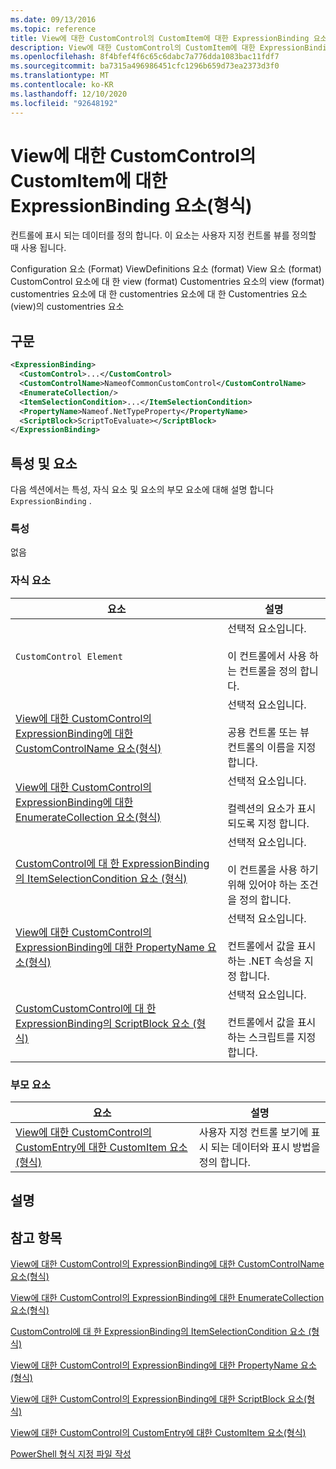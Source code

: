 ```yaml
---
ms.date: 09/13/2016
ms.topic: reference
title: View에 대한 CustomControl의 CustomItem에 대한 ExpressionBinding 요소(형식)
description: View에 대한 CustomControl의 CustomItem에 대한 ExpressionBinding 요소(형식)
ms.openlocfilehash: 8f4bfef4f6c65c6dabc7a776dda1083bac11fdf7
ms.sourcegitcommit: ba7315a496986451cfc1296b659d73ea2373d3f0
ms.translationtype: MT
ms.contentlocale: ko-KR
ms.lasthandoff: 12/10/2020
ms.locfileid: "92648192"
---
```

# <a name="expressionbinding-element-for-customitem-for-customcontrol-for-view-format"></a>View에 대한 CustomControl의 CustomItem에 대한 ExpressionBinding 요소(형식)

컨트롤에 표시 되는 데이터를 정의 합니다. 이 요소는 사용자 지정 컨트롤 뷰를 정의할 때 사용 됩니다.

Configuration 요소 (Format) ViewDefinitions 요소 (format) View 요소 (format) CustomControl 요소에 대 한 view (format) Customentries 요소의 view (format) customentries 요소에 대 한 customentries 요소에 대 한 Customentries 요소 (view)의 customentries 요소

## <a name="syntax"></a>구문

```xml
<ExpressionBinding>
  <CustomControl>...</CustomControl>
  <CustomControlName>NameofCommonCustomControl</CustomControlName>
  <EnumerateCollection/>
  <ItemSelectionCondition>...</ItemSelectionCondition>
  <PropertyName>Nameof.NetTypeProperty</PropertyName>
  <ScriptBlock>ScriptToEvaluate></ScriptBlock>
</ExpressionBinding>
```

## <a name="attributes-and-elements"></a>특성 및 요소

다음 섹션에서는 특성, 자식 요소 및 요소의 부모 요소에 대해 설명 합니다 `ExpressionBinding` .

### <a name="attributes"></a>특성

없음

### <a name="child-elements"></a>자식 요소

|요소|설명|
|-------------|-----------------|
|`CustomControl Element`|선택적 요소입니다.<br /><br /> 이 컨트롤에서 사용 하는 컨트롤을 정의 합니다.|
|[View에 대한 CustomControl의 ExpressionBinding에 대한 CustomControlName 요소(형식)](./customcontrolname-element-for-expressionbinding-for-customcontrol-for-view-format.md)|선택적 요소입니다.<br /><br /> 공용 컨트롤 또는 뷰 컨트롤의 이름을 지정 합니다.|
|[View에 대한 CustomControl의 ExpressionBinding에 대한 EnumerateCollection 요소(형식)](./enumeratecollection-element-for-expressionbinding-for-customcontrol-for-view-format.md)|선택적 요소입니다.<br /><br /> 컬렉션의 요소가 표시 되도록 지정 합니다.|
|[CustomControl에 대 한 ExpressionBinding의 ItemSelectionCondition 요소 (형식)](./itemselectioncondition-element-for-expressionbinding-for-customcontrol-format.md)|선택적 요소입니다.<br /><br /> 이 컨트롤을 사용 하기 위해 있어야 하는 조건을 정의 합니다.|
|[View에 대한 CustomControl의 ExpressionBinding에 대한 PropertyName 요소(형식)](./propertyname-element-for-expressionbinding-for-customcontrol-for-view-format.md)|선택적 요소입니다.<br /><br /> 컨트롤에서 값을 표시 하는 .NET 속성을 지정 합니다.|
|[CustomCustomControl에 대 한 ExpressionBinding의 ScriptBlock 요소 (형식)](./scriptblock-element-for-expressionbinding-for-customcontrol-for-view-format.md)|선택적 요소입니다.<br /><br /> 컨트롤에서 값을 표시 하는 스크립트를 지정 합니다.|

### <a name="parent-elements"></a>부모 요소

|요소|설명|
|-------------|-----------------|
|[View에 대한 CustomControl의 CustomEntry에 대한 CustomItem 요소(형식)](./customitem-element-for-customentry-for-customcontrol-for-view-format.md)|사용자 지정 컨트롤 보기에 표시 되는 데이터와 표시 방법을 정의 합니다.|

## <a name="remarks"></a>설명

## <a name="see-also"></a>참고 항목

[View에 대한 CustomControl의 ExpressionBinding에 대한 CustomControlName 요소(형식)](./customcontrolname-element-for-expressionbinding-for-customcontrol-for-view-format.md)

[View에 대한 CustomControl의 ExpressionBinding에 대한 EnumerateCollection 요소(형식)](./enumeratecollection-element-for-expressionbinding-for-customcontrol-for-view-format.md)

[CustomControl에 대 한 ExpressionBinding의 ItemSelectionCondition 요소 (형식)](./itemselectioncondition-element-for-expressionbinding-for-customcontrol-format.md)

[View에 대한 CustomControl의 ExpressionBinding에 대한 PropertyName 요소(형식)](./propertyname-element-for-expressionbinding-for-customcontrol-for-view-format.md)

[View에 대한 CustomControl의 ExpressionBinding에 대한 ScriptBlock 요소(형식)](./scriptblock-element-for-expressionbinding-for-customcontrol-for-view-format.md)

[View에 대한 CustomControl의 CustomEntry에 대한 CustomItem 요소(형식)](./customitem-element-for-customentry-for-customcontrol-for-view-format.md)

[PowerShell 형식 지정 파일 작성](./writing-a-powershell-formatting-file.md)
